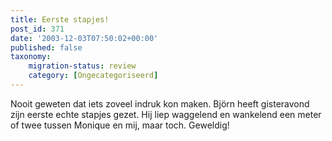 ```yaml
---
title: Eerste stapjes!
post_id: 371
date: '2003-12-03T07:50:02+00:00'
published: false
taxonomy:
    migration-status: review
    category: [Ongecategoriseerd]
---
```

Nooit geweten dat iets zoveel indruk kon maken. Björn heeft gisteravond zijn eerste echte stapjes gezet. Hij liep waggelend en wankelend een meter of twee tussen Monique en mij, maar toch. Geweldig!